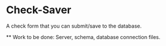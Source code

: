 # Check-Saver

A check form that you can submit/save to the database.

\*\* Work to be done: Server, schema, database connection files.
